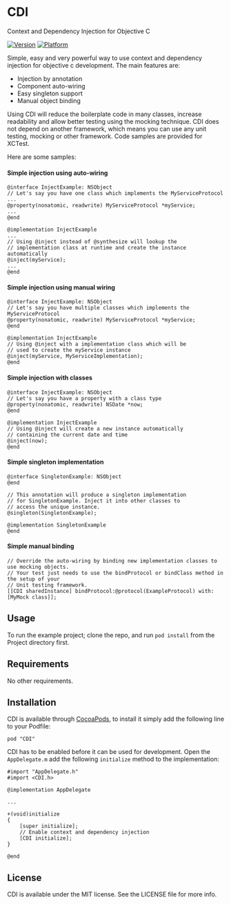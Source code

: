 CDI
===

Context and Dependency Injection for Objective C

[![Version](https://cocoapod-badges.herokuapp.com/v/CDI/badge.png)](http://cocoadocs.org/docsets/CDI)
[![Platform](https://cocoapod-badges.herokuapp.com/p/CDI/badge.png)](http://cocoadocs.org/docsets/CDI)

Simple, easy and very powerful way to use context and dependency injection for objective c development. The main features are:
* Injection by annotation
* Component auto-wiring
* Easy singleton support
* Manual object binding

Using CDI will reduce the boilerplate code in many classes, increase readability and allow better testing using the mocking technique. CDI does not depend on another framework, which means you can use any unit testing, mocking or other framework. Code samples are provided for XCTest.

Here are some samples:

#### Simple injection using auto-wiring

    @interface InjectExample: NSObject
    // Let's say you have one class which implements the MyServiceProtocol
    ...
    @property(nonatomic, readwrite) MyServiceProtocol *myService;
    ...
    @end
    
    @implementation InjectExample
    ...
    // Using @inject instead of @synthesize will lookup the 
    // implementation class at runtime and create the instance automatically
    @inject(myService);
    ...
    @end

#### Simple injection using manual wiring

    @interface InjectExample: NSObject
    // Let's say you have multiple classes which implements the MyServiceProtocol
    @property(nonatomic, readwrite) MyServiceProtocol *myService;
    @end
    
    @implementation InjectExample
    // Using @inject with a implementation class which will be
    // used to create the myService instance 
    @inject(myService, MyServiceImplementation);
    @end
    
#### Simple injection with classes
    @interface InjectExample: NSObject
    // Let's say you have a property with a class type
    @property(nonatomic, readwrite) NSDate *now;
    @end
    
    @implementation InjectExample
    // Using @inject will create a new instance automatically
    // containing the current date and time 
    @inject(now);
    @end
    
#### Simple singleton implementation
    @interface SingletonExample: NSObject
    @end
    
    // This annotation will produce a singleton implementation
    // for SingletonExample. Inject it into other classes to
    // access the unique instance.
    @singleton(SingletonExample);
    
    @implementation SingletonExample
    @end
    
#### Simple manual binding
    
    // Override the auto-wiring by binding new implementation classes to use mocking objects.
    // Your test just needs to use the bindProtocol or bindClass method in the setup of your
    // Unit testing framework.
    [[CDI sharedInstance] bindProtocol:@protocol(ExampleProtocol) with:[MyMock class]];

## Usage

To run the example project; clone the repo, and run `pod install` from the Project directory first.

## Requirements

No other requirements.

## Installation

CDI is available through [CocoaPods](http://cocoapods.org), to install
it simply add the following line to your Podfile:

    pod "CDI"
    
CDI has to be enabled before it can be used for development. Open the `AppDelegate.m` add
the following `initialize` method to the implementation:

	#import "AppDelegate.h"
	#import <CDI.h>

	@implementation AppDelegate
	
	...
	
	+(void)initialize
	{
    	[super initialize];
    	// Enable context and dependency injection
    	[CDI initialize];
	}
	
	@end

## License

CDI is available under the MIT license. See the LICENSE file for more info.
